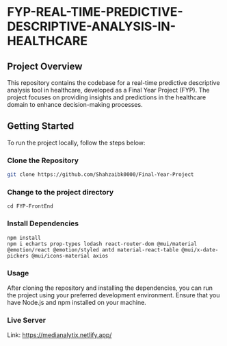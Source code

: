 # FYP-REAL-TIME-PREDICTIVE-DESCRIPTIVE-ANALYSIS-IN-HEALTHCARE

## Project Overview

This repository contains the codebase for a real-time predictive descriptive analysis tool in healthcare, developed as a Final Year Project (FYP). The project focuses on providing insights and predictions in the healthcare domain to enhance decision-making processes.

## Getting Started

To run the project locally, follow the steps below:

### Clone the Repository

```bash
git clone https://github.com/Shahzaibk0000/Final-Year-Project
```
### Change to the project directory
```
cd FYP-FrontEnd
```
### Install Dependencies
```
npm install
npm i echarts prop-types lodash react-router-dom @mui/material @emotion/react @emotion/styled antd material-react-table @mui/x-date-pickers @mui/icons-material axios 
```
### Usage

After cloning the repository and installing the dependencies, you can run the project using your preferred development environment. Ensure that you have Node.js and npm installed on your machine.

### Live Server

Link: https://medianalytix.netlify.app/


